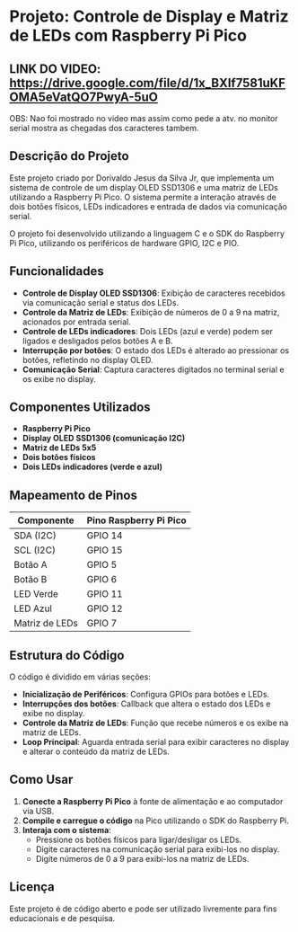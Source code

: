 # Projeto: Controle de Display e Matriz de LEDs com Raspberry Pi Pico

## LINK DO VIDEO: https://drive.google.com/file/d/1x_BXIf7581uKFOMA5eVatQO7PwyA-5uO

OBS: Nao foi mostrado no video mas assim como pede a atv. no monitor serial mostra as chegadas dos caracteres tambem.
## Descrição do Projeto

Este projeto criado por Dorivaldo Jesus da Silva Jr, que implementa um sistema de controle de um display OLED SSD1306 e uma matriz de LEDs utilizando a Raspberry Pi Pico. O sistema permite a interação através de dois botões físicos, LEDs indicadores e entrada de dados via comunicação serial.

O projeto foi desenvolvido utilizando a linguagem C e o SDK do Raspberry Pi Pico, utilizando os periféricos de hardware GPIO, I2C e PIO.

## Funcionalidades

- **Controle de Display OLED SSD1306**: Exibição de caracteres recebidos via comunicação serial e status dos LEDs.
- **Controle da Matriz de LEDs**: Exibição de números de 0 a 9 na matriz, acionados por entrada serial.
- **Controle de LEDs indicadores**: Dois LEDs (azul e verde) podem ser ligados e desligados pelos botões A e B.
- **Interrupção por botões**: O estado dos LEDs é alterado ao pressionar os botões, refletindo no display OLED.
- **Comunicação Serial**: Captura caracteres digitados no terminal serial e os exibe no display.

## Componentes Utilizados

- **Raspberry Pi Pico**
- **Display OLED SSD1306 (comunicação I2C)**
- **Matriz de LEDs 5x5**
- **Dois botões físicos**
- **Dois LEDs indicadores (verde e azul)**

## Mapeamento de Pinos

| Componente        | Pino Raspberry Pi Pico |
|------------------|----------------------|
| SDA (I2C)       | GPIO 14 |
| SCL (I2C)       | GPIO 15 |
| Botão A        | GPIO 5  |
| Botão B        | GPIO 6  |
| LED Verde       | GPIO 11 |
| LED Azul        | GPIO 12 |
| Matriz de LEDs  | GPIO 7  |

## Estrutura do Código

O código é dividido em várias seções:

- **Inicialização de Periféricos**: Configura GPIOs para botões e LEDs.
- **Interrupções dos botões**: Callback que altera o estado dos LEDs e exibe no display.
- **Controle da Matriz de LEDs**: Função que recebe números e os exibe na matriz de LEDs.
- **Loop Principal**: Aguarda entrada serial para exibir caracteres no display e alterar o conteúdo da matriz de LEDs.

## Como Usar

1. **Conecte a Raspberry Pi Pico** à fonte de alimentação e ao computador via USB.
2. **Compile e carregue o código** na Pico utilizando o SDK do Raspberry Pi.
3. **Interaja com o sistema**:
   - Pressione os botões físicos para ligar/desligar os LEDs.
   - Digite caracteres na comunicação serial para exibi-los no display.
   - Digite números de 0 a 9 para exibi-los na matriz de LEDs.

## Licença

Este projeto é de código aberto e pode ser utilizado livremente para fins educacionais e de pesquisa.

